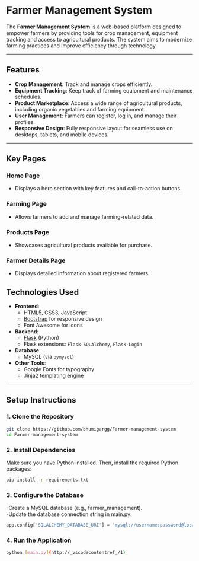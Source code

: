 # **Farmer Management System**

The **Farmer Management System** is a web-based platform designed to empower farmers by providing tools for crop management, equipment tracking and access to agricultural products. The system aims to modernize farming practices and improve efficiency through technology.

---

## **Features**
- **Crop Management**: Track and manage crops efficiently.
- **Equipment Tracking**: Keep track of farming equipment and maintenance schedules.
- **Product Marketplace**: Access a wide range of agricultural products, including organic vegetables and farming equipment.
- **User Management**: Farmers can register, log in, and manage their profiles.
- **Responsive Design**: Fully responsive layout for seamless use on desktops, tablets, and mobile devices.

---

## **Key Pages**

### **Home Page**
- Displays a hero section with key features and call-to-action buttons.

### **Farming Page**
- Allows farmers to add and manage farming-related data.

### **Products Page**
- Showcases agricultural products available for purchase.

### **Farmer Details Page**
- Displays detailed information about registered farmers.


## **Technologies Used**
- **Frontend**:
  - HTML5, CSS3, JavaScript
  - [Bootstrap](https://getbootstrap.com/) for responsive design
  - Font Awesome for icons
- **Backend**:
  - [Flask](https://flask.palletsprojects.com/) (Python)
  - Flask extensions: `Flask-SQLAlchemy`, `Flask-Login`
- **Database**:
  - MySQL (via `pymysql`)
- **Other Tools**:
  - Google Fonts for typography
  - Jinja2 templating engine

---

## **Setup Instructions**

### **1. Clone the Repository**
```bash
git clone https://github.com/bhumigargg/Farmer-management-system
cd Farmer-management-system
```
### **2. Install Dependencies**
Make sure you have Python installed. Then, install the required Python packages:
```bash
pip install -r requirements.txt
```
### **3. Configure the Database**
  -Create a MySQL database (e.g., farmer_management).  
  -Update the database connection string in main.py:
```bash
app.config['SQLALCHEMY_DATABASE_URI'] = 'mysql://username:password@localhost/farmer_management'
```
### **4. Run the Application**
```bash
python [main.py](http://_vscodecontentref_/1)
```

